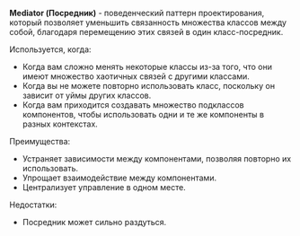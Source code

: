 **Mediator (Посредник)** - поведенческий паттерн проектирования, который позволяет уменьшить связанность множества 
классов между собой, благодаря перемещению этих связей в один класс-посредник.

Используется, когда:
+ Когда вам сложно менять некоторые классы из-за того, что они имеют множество хаотичных связей с другими классами.
+ Когда вы не можете повторно использовать класс, поскольку он зависит от уймы других классов.
+ Когда вам приходится создавать множество подклассов компонентов, чтобы использовать одни и те же компоненты в разных контекстах.

Преимущества:
+ Устраняет зависимости между компонентами, позволяя
повторно их использовать.
+ Упрощает взаимодействие между компонентами.
+ Централизует управление в одном месте.

Недостатки:
+ Посредник может сильно раздуться.
